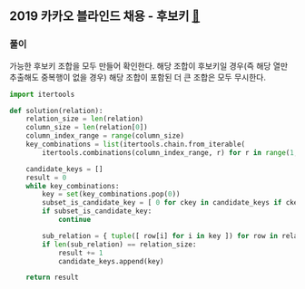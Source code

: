 ## 2019 카카오 블라인드 채용 - 후보키 [🔗](https://programmers.co.kr/learn/courses/30/lessons/42890)

 ### 풀이

가능한 후보키 조합을 모두 만들어 확인한다. 해당 조합이 후보키일 경우(즉 해당 열만 추출해도 중복행이 없을 경우) 해당 조합이 포함된 더 큰 조합은 모두 무시한다.

```python
import itertools

def solution(relation):
    relation_size = len(relation)
    column_size = len(relation[0])
    column_index_range = range(column_size)
    key_combinations = list(itertools.chain.from_iterable( 
        itertools.combinations(column_index_range, r) for r in range(1, column_size + 1) ))

    candidate_keys = []
    result = 0
    while key_combinations:
        key = set(key_combinations.pop(0))
        subset_is_candidate_key = [ 0 for ckey in candidate_keys if ckey.issubset(key) ]
        if subset_is_candidate_key:
            continue

        sub_relation = { tuple([ row[i] for i in key ]) for row in relation }
        if len(sub_relation) == relation_size:
            result += 1
            candidate_keys.append(key)

    return result
```

